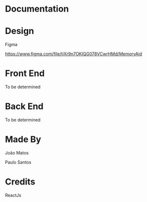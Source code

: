 
# Documentation

# Design 
Figma

https://www.figma.com/file/tjXr9n7OKIQG078VCwrHMd/MemoryAid

# Front End

To be determined

# Back End

To be determined

# Made By

João Matos

Paulo Santos

# Credits

ReactJs


